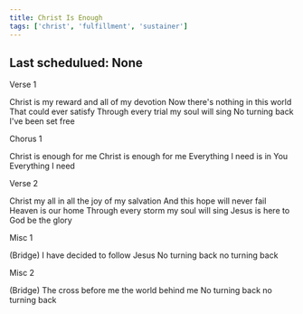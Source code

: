 ```yaml
---
title: Christ Is Enough
tags: ['christ', 'fulfillment', 'sustainer']
---
```


## Last schedulued: None          

Verse 1

Christ is my reward and all of my devotion
Now there's nothing in this world
That could ever satisfy
Through every trial my soul will sing
No turning back I've been set free

Chorus 1

Christ is enough for me
Christ is enough for me
Everything I need is in You
Everything I need

Verse 2

Christ my all in all the joy of my salvation
And this hope will never fail
Heaven is our home
Through every storm my soul will sing
Jesus is here to God be the glory

Misc 1

(Bridge)
I have decided to follow Jesus
No turning back no turning back

Misc 2

(Bridge)
The cross before me the world behind me
No turning back no turning back
